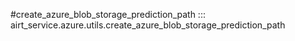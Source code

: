 #create_azure_blob_storage_prediction_path
::: airt_service.azure.utils.create_azure_blob_storage_prediction_path

